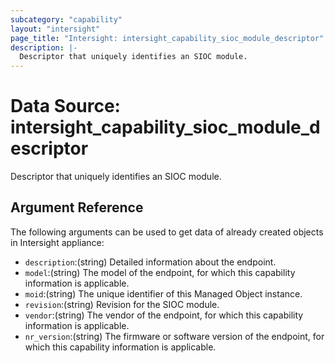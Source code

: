```yaml
---
subcategory: "capability"
layout: "intersight"
page_title: "Intersight: intersight_capability_sioc_module_descriptor"
description: |-
  Descriptor that uniquely identifies an SIOC module.
---
```


# Data Source: intersight_capability_sioc_module_descriptor
Descriptor that uniquely identifies an SIOC module.
## Argument Reference
The following arguments can be used to get data of already created objects in Intersight appliance:
* `description`:(string) Detailed information about the endpoint. 
* `model`:(string) The model of the endpoint, for which this capability information is applicable. 
* `moid`:(string) The unique identifier of this Managed Object instance. 
* `revision`:(string) Revision for the SIOC module. 
* `vendor`:(string) The vendor of the endpoint, for which this capability information is applicable. 
* `nr_version`:(string) The firmware or software version of the endpoint, for which this capability information is applicable. 
